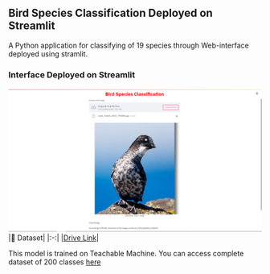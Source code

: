 ## Bird Species Classification Deployed on Streamlit
A Python application for classifying of 19 species through Web-interface deployed using stramlit.
### Interface Deployed on Streamlit 
![Performance chart](https://github.com/snehitvaddi/Bird-Species-Classification-Streamlit/blob/master/deployment.PNG)
|📂 Dataset|
|:-:|
|[Drive Link](https://drive.google.com/file/d/1yAy93mZpQFX-ygJrCFppZdvM2CB1jYOh/view?usp=sharing)|

This model is trained on Teachable Machine.
You can access complete dataset of 200 classes [here](http://www.vision.caltech.edu/visipedia/CUB-200-2011.html)
